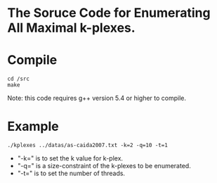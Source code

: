 # The Soruce Code for Enumerating All Maximal k-plexes. 

# Compile
```
cd /src
make 
```
Note: this code requires g++ version 5.4 or higher to compile.

# Example 
```
./kplexes ../datas/as-caida2007.txt -k=2 -q=10 -t=1
```

- "-k=" is to set the k value for k-plex. 
- "-q=" is a size-constraint of the k-plexes to be enumerated.
- "-t=" is to set the number of threads. 
